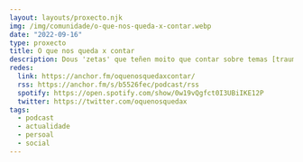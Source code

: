 ```yaml
---
layout: layouts/proxecto.njk
img: /img/comunidade/o-que-nos-queda-x-contar.webp
date: "2022-09-16"
type: proxecto
title: O que nos queda x contar
description: Dous 'zetas' que teñen moito que contar sobre temas [traumas] dos que pouco se fala.
redes:
  link: https://anchor.fm/oquenosquedaxcontar/
  rss: https://anchor.fm/s/b5526fec/podcast/rss
  spotify: https://open.spotify.com/show/0w19vQgfct0I3UBiIKE12P
  twitter: https://twitter.com/oquenosquedax
tags:
  - podcast
  - actualidade
  - persoal
  - social
---
```

